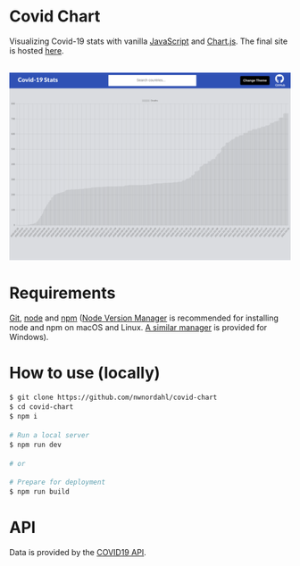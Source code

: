 <p>
    <h1>Covid Chart</h1>
    <p>
    Visualizing Covid-19 stats with vanilla <a href="https://www.javascript.com/">JavaScript</a> and <a href="https://www.chartjs.org/">Chart.js</a>. The final site is hosted <a href="https://unruffled-goldstine-74b539.netlify.app/">here</a>.
    </p></br>
    <img src="images/Screenshot%20from%202021-04-28%2014-59-43.png">
</p>

# Requirements

[Git](https://git-scm.com/), [node](https://nodejs.org/en/) and [npm](https://npm.community/) ([Node Version Manager](https://github.com/nvm-sh/nvm) is recommended for installing node and npm on macOS and Linux. [A similar manager](https://github.com/coreybutler/nvm-windows) is provided for Windows).

# How to use (locally)

```sh
$ git clone https://github.com/nwnordahl/covid-chart
$ cd covid-chart
$ npm i

# Run a local server
$ npm run dev

# or

# Prepare for deployment
$ npm run build
```

# API

Data is provided by the [COVID19 API](https://covid19api.com).

